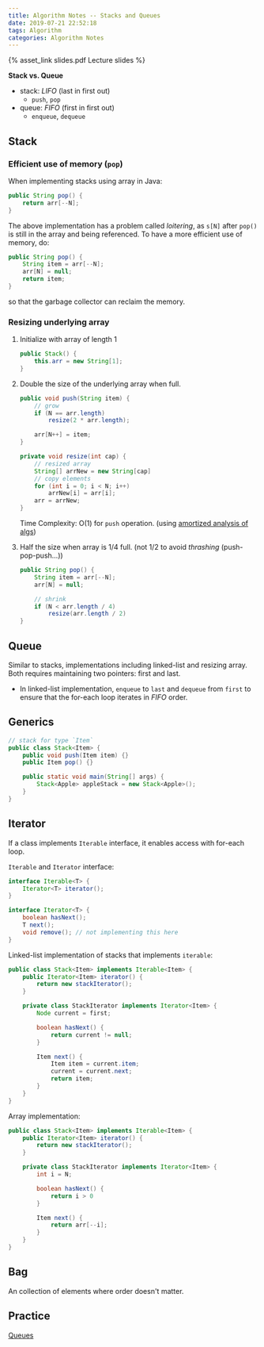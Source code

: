 ```yaml
---
title: Algorithm Notes -- Stacks and Queues
date: 2019-07-21 22:52:18
tags: Algorithm
categories: Algorithm Notes
---
```


{% asset_link slides.pdf Lecture slides %}

**Stack vs. Queue**
- stack: *LIFO* (last in first out)
	- `push`, `pop`
- queue: *FIFO* (first in first out)
	- `enqueue`, `dequeue`

<!-- more -->

## Stack

### Efficient use of memory (`pop`)
When implementing stacks using array in Java:

```java
public String pop() {
	return arr[--N];
}
```

The above implementation has a problem called *loitering*, as `s[N]` after `pop()` is still in the array and being referenced. To have a more efficient use of memory, do:

```java
public String pop() {
	String item = arr[--N];
	arr[N] = null;
	return item;
}
```

so that the garbage collector can reclaim the memory.

### Resizing underlying array

1. Initialize with array of length 1

	```java
	public Stack() {
		this.arr = new String[1];
	}
	```


2. Double the size of the underlying array when full.

	```java
	public void push(String item) {
		// grow
		if (N == arr.length)
			resize(2 * arr.length);

		arr[N++] = item;
	}

	private void resize(int cap) {
		// resized array
		String[] arrNew = new String[cap]
		// copy elements
		for (int i = 0; i < N; i++)
			arrNew[i] = arr[i];
		arr = arrNew;
	}
	```

	Time Complexity: O(1) for `push` operation. (using [amortized analysis of algs](https://stackoverflow.com/questions/11102585/what-is-amortized-analysis-of-algorithms))

3. Half the size when array is 1/4 full. (not 1/2 to avoid *thrashing* (push-pop-push...))

	```java
	public String pop() {
		String item = arr[--N];
		arr[N] = null;

		// shrink
		if (N < arr.length / 4)
			resize(arr.length / 2)
	}
	```


## Queue

Similar to stacks, implementations including linked-list and resizing array. Both requires maintaining two pointers: first and last.

- In linked-list implementation, `enqueue` to `last` and `dequeue` from `first` to ensure that the for-each loop iterates in *FIFO* order.

## Generics

```java
// stack for type `Item`
public class Stack<Item> {
	public void push(Item item) {}
	public Item pop() {}

	public static void main(String[] args) {
		Stack<Apple> appleStack = new Stack<Apple>();
	}
}
```

## Iterator

If a class implements `Iterable` interface, it enables access with for-each loop.

`Iterable` and `Iterator` interface:

```java
interface Iterable<T> {
	Iterator<T> iterator();
}

interface Iterator<T> {
	boolean hasNext();
	T next();
	void remove(); // not implementing this here
}
```

Linked-list implementation of stacks that implements `iterable`:

```java
public class Stack<Item> implements Iterable<Item> {
	public Iterator<Item> iterator() {
		return new stackIterator();
	}

	private class StackIterator implements Iterator<Item> {
		Node current = first;

		boolean hasNext() {
			return current != null;
		}

		Item next() {
			Item item = current.item;
			current = current.next;
			return item;
		}
	}
}
```

Array implementation:

```java
public class Stack<Item> implements Iterable<Item> {
	public Iterator<Item> iterator() {
		return new stackIterator();
	}

	private class StackIterator implements Iterator<Item> {
		int i = N;

		boolean hasNext() {
			return i > 0
		}

		Item next() {
			return arr[--i];
		}
	}
}
```

## Bag

An collection of elements where order doesn't matter.

## Practice
[Queues](https://github.com/sgrayrw/alg-practices#queues)
